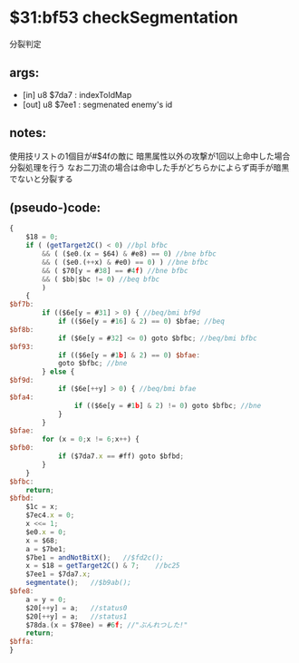 ﻿
# $31:bf53 checkSegmentation	

<summary>分裂判定</summary>

## args:
+ [in] u8 $7da7 : indexToIdMap
+ [out] u8 $7ee1 : segmenated enemy's id
## notes:
使用技リストの1個目が#$4fの敵に
暗黒属性以外の攻撃が1回以上命中した場合
分裂処理を行う
なお二刀流の場合は命中した手がどちらかによらず両手が暗黒でないと分裂する
## (pseudo-)code:
```js
{
	$18 = 0;
	if ( (getTarget2C() < 0) //bpl bfbc
		&& ( ($e0.(x = $64) & #e8) == 0) //bne bfbc
		&& ( ($e0.(++x) & #e0) == 0) ) //bne bfbc
		&& ( $70[y = #38] == #4f) //bne bfbc
		&& ( $bb|$bc != 0) //beq bfbc
		)
	{
$bf7b:
		if (($6e[y = #31] > 0) { //beq/bmi bf9d
			if (($6e[y = #16] & 2) == 0) $bfae; //beq
$bf8b:
			if ($6e[y = #32] <= 0) goto $bfbc; //beq/bmi bfbc
$bf93:
			if (($6e[y = #1b] & 2) == 0) $bfae:
			goto $bfbc;	//bne
		} else {
$bf9d:		
			if ($6e[++y] > 0) { //beq/bmi bfae
$bfa4:
				if (($6e[y = #1b] & 2) != 0) goto $bfbc; //bne
			}
		}
$bfae:
		for (x = 0;x != 6;x++) {
$bfb0:
			if ($7da7.x == #ff) goto $bfbd;
		}
	}
$bfbc:
	return;
$bfbd:
	$1c = x;
	$7ec4.x = 0;
	x <<= 1;
	$e0.x = 0;
	x = $68;
	a = $7be1;
	$7be1 = andNotBitX();	//$fd2c();
	x = $18 = getTarget2C() & 7;	//bc25
	$7ee1 = $7da7.x;
	segmentate();	//$b9ab();
$bfe8:
	a = y = 0;
	$20[++y] = a;	//status0
	$20[++y] = a;	//status1
	$78da.(x = $78ee) = #6f; //"ぶんれつした!"
	return;
$bffa:
}
```



